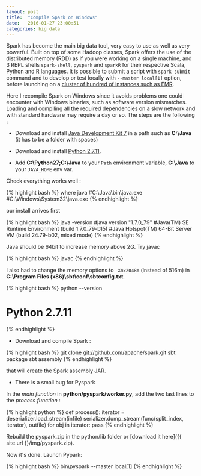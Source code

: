 ```yaml
---
layout: post
title:  "Compile Spark on Windows"
date:   2016-01-27 23:00:51
categories: big data
---
```


Spark has become the main big data tool, very easy to use as well as very powerful. Built on top of some Hadoop classes, Spark offers the use of the distributed memory (RDD) as if you were working on a single machine, and 3 REPL shells `spark-shell`, `pyspark` and `sparkR` for their respective Scala, Python and R languages. It is possible to submit a script with `spark-submit` command and to develop or test locally with `--master local[1]` option, before launching on a [cluster of hundred of instances such as EMR](http://christopher5106.github.io/big/data/2016/01/19/computation-power-as-you-need-with-EMR-auto-termination-cluster-example-random-forest-python.html).

Here I recompile Spark on Windows since it avoids problems one could encounter with Windows binaries, such as software version mismatches. Loading and compiling all the required dependencies on a slow network and with standard hardware may require a day or so. The steps are the following :

- Download and install [Java Development Kit 7](http://www.oracle.com/technetwork/java/javase/downloads/jdk7-downloads-1880260.html) in a path such as **C:\Java** (it has to be a folder with spaces)

- Download and install [Python 2.7.11](https://www.python.org/downloads/).

- Add **C:\Python27\;C:\Java** to your `Path` environment variable, **C:\Java** to your `JAVA_HOME` env var.

Check everything works well :

{% highlight bash %}
where java
#C:\Java\bin\java.exe
#C:\Windows\System32\java.exe
{% endhighlight %}

our install arrives first

{% highlight bash %}
java -version
#java version "1.7.0_79"
#Java(TM) SE Runtime Environment (build 1.7.0_79-b15)
#Java Hotspot(TM) 64-Bit Server VM (build 24.79-b02, mixed mode)
{% endhighlight %}

Java should be 64bit to increase memory above 2G. Try javac

{% highlight bash %}
javac
{% endhighlight %}

I also had to change the memory options to `-Xmx2048m` (instead of 516m) in **C:\Program Files (x86)\sbt\conf\sbtconfig.txt**.

{% highlight bash %}
python --version
# Python 2.7.11
{% endhighlight %}

- Download and compile Spark :

{% highlight bash %}
git clone git://github.com/apache/spark.git
sbt package
sbt assembly
{% endhighlight %}

that will create the Spark assembly JAR.

<a name="workaround" />

- There is a small bug for Pyspark

In the *main function* in **python/pyspark/worker.py**, add the two last lines to the *process function* :

{% highlight python %}
def process():
  iterator = deserializer.load_stream(infile)
  serializer.dump_stream(func(split_index, iterator), outfile)
  for obj in iterator:
    pass
{% endhighlight %}

Rebuild the pyspark.zip in the python/lib folder or [download it here]({{ site.url }}/img/pyspark.zip).

Now it's done. Launch Pypark:

{% highlight bash %}
bin\pyspark --master local[1]
{% endhighlight %}
